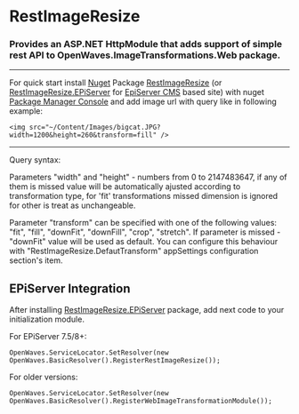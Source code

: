 RestImageResize
===============

### Provides an ASP.NET HttpModule that adds support of simple rest API to OpenWaves.ImageTransformations.Web package.
***
For quick start install [Nuget][1] Package [RestImageResize][2] (or [RestImageResize.EPiServer][3] for [EpiServer CMS][5] based site) with nuget [Package Manager Console][4] and add image url with query like in following example:
```
<img src="~/Content/Images/bigcat.JPG?width=1200&height=260&transform=fill" />
```
***

Query syntax:

Parameters "width" and "height" - numbers from 0 to 2147483647, if any of them is missed value will be automatically ajusted according to transformation type, for 'fit' transformations missed dimension is ignored for other is treat as unchangeable.

Parameter "transform" can be specified with one of the following values: "fit", "fill", "downFit", "downFill", "crop", "stretch". If parameter is missed - "downFit" value will be used as default. You can configure this behaviour with "RestImageResize.DefautTransform" appSettings configuration section's item.

## EPiServer Integration

After installing [RestImageResize.EPiServer][3] package, add next code to your initialization module.

For EPiServer 7.5/8+:

    OpenWaves.ServiceLocator.SetResolver(new OpenWaves.BasicResolver().RegisterRestImageResize());

For older versions:

    OpenWaves.ServiceLocator.SetResolver(new OpenWaves.BasicResolver().RegisterWebImageTransformationModule());

[1]: http://nuget.org/
[2]: http://nuget.org/packages/RestImageResize/
[3]: http://nuget.org/packages/RestImageResize.EpiServer/
[4]: http://docs.nuget.org/docs/start-here/using-the-package-manager-console
[5]: http://www.episerver.com/Products/EPiServer-7-CMS/
